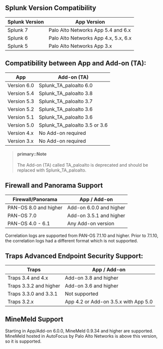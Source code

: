 ## Splunk Version Compatibility

| Splunk Version | App Version |
| --- | --- |
| Splunk 7 | Palo Alto Networks App 5.4 and 6.x |
| Splunk 6 | Palo Alto Networks App 4.x, 5.x, 6.x |
| Splunk 5 | Palo Alto Networks App 3.x |

## Compatibility between App and Add-on \(TA\):

| App | Add-on \(TA\) |
| --- | --- |
| Version 6.0 | Splunk\_TA\_paloalto 6.0 |
| Version 5.4 | Splunk\_TA\_paloalto 3.8 |
| Version 5.3 | Splunk\_TA\_paloalto 3.7 |
| Version 5.2 | Splunk\_TA\_paloalto 3.6 |
| Version 5.1 | Splunk\_TA\_paloalto 3.6 |
| Version 5.0 | Splunk\_TA\_paloalto 3.5 or 3.6 |
| Version 4.x | No Add-on required |
| Version 3.x | No Add-on required |

> #### primary::Note
>
> The Add-on \(TA\) called TA\_paloalto is deprecated and should be replaced with Splunk\_TA\_paloalto.

## Firewall and Panorama Support

| Firewall/Panorama | App / Add-on |
| --- | --- |
| PAN-OS 8.0 and higher | Add-on 6.0.0 and higher |
| PAN-OS 7.0 | Add-on 3.5.1 and higher |
| PAN-OS 4.0 - 6.1 | Any Add-on version |

Correlation logs are supported from PAN-OS 7.1.10 and higher. Prior to 7.1.10, the correlation logs had a different format which is not supported.

## Traps Advanced Endpoint Security Support:

| Traps | App / Add-on |
| --- | --- |
| Traps 3.4 and 4.x | Add-on 3.8 and higher |
| Traps 3.3.2 and higher | Add-on 3.6 and higher |
| Traps 3.3.0 and 3.3.1 | Not supported |
| Traps 3.2.x | App 4.2 or Add-on 3.5.x with App 5.0 |

## MineMeld Support

Starting in App/Add-on 6.0.0, MineMeld 0.9.34 and higher are supported. MineMeld hosted in AutoFocus by Palo Alto Networks is above this version, so it is supported.

